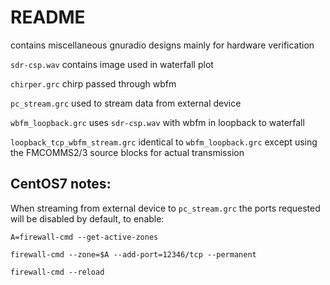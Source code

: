 README
======

contains miscellaneous gnuradio designs mainly for hardware verification

`sdr-csp.wav` contains image used in waterfall plot

`chirper.grc` chirp passed through wbfm

`pc_stream.grc` used to stream data from external device

`wbfm_loopback.grc` uses `sdr-csp.wav` with wbfm in loopback to waterfall

`loopback_tcp_wbfm_stream.grc` identical to `wbfm_loopback.grc` except using the FMCOMMS2/3 source blocks for actual transmission

CentOS7 notes:
--------------

When streaming from external device to `pc_stream.grc` the ports requested will be disabled by default, to enable:

```
A=firewall-cmd --get-active-zones

firewall-cmd --zone=$A --add-port=12346/tcp --permanent

firewall-cmd --reload
```

